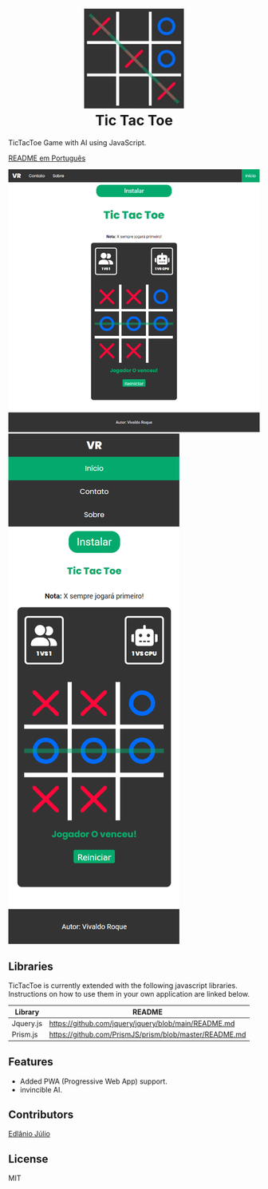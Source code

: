 <h1 align="center">
  <br>
  <a href="https://vivaldo-roque.github.io/TicTacToe/"><img src="https://github.com/Vivaldo-Roque/TicTacToe/blob/master/imgs/favicon/android-chrome-512x512.png" alt="Tic Tac Toe" width="200"></a>
  <br>
  Tic Tac Toe
  <br>
</h1>

TicTacToe Game with AI using JavaScript.

[README em Português](https://github.com/EdlanioJ)

![Desktop/Tablet](https://github.com/Vivaldo-Roque/TicTacToe/blob/master/imgs/showcase1.png)
![Phone](https://github.com/Vivaldo-Roque/TicTacToe/blob/master/imgs/showcase2.png)

## Libraries

TicTacToe is currently extended with the following javascript libraries.
Instructions on how to use them in your own application are linked below.

| Library | README |
| ------ | ------ |
| Jquery.js | https://github.com/jquery/jquery/blob/main/README.md |
| Prism.js | https://github.com/PrismJS/prism/blob/master/README.md |

## Features

- Added PWA (Progressive Web App) support.
- invincible AI.

## Contributors
[Edlânio Júlio](https://github.com/EdlanioJ)

## License

MIT
